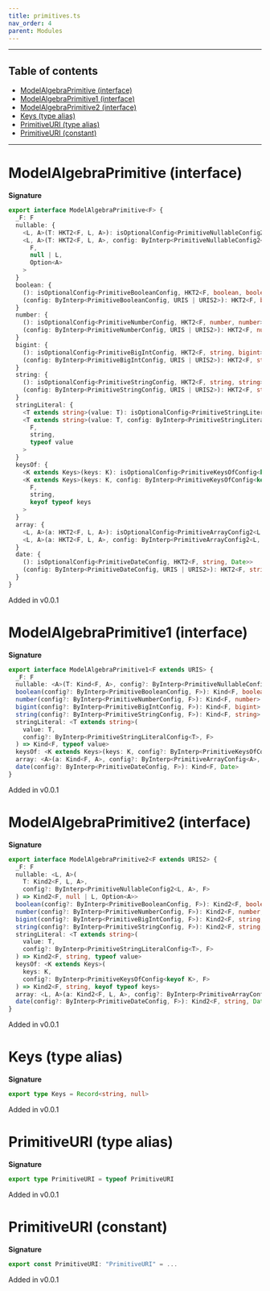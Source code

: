 ```yaml
---
title: primitives.ts
nav_order: 4
parent: Modules
---
```


---

<h2 class="text-delta">Table of contents</h2>

- [ModelAlgebraPrimitive (interface)](#modelalgebraprimitive-interface)
- [ModelAlgebraPrimitive1 (interface)](#modelalgebraprimitive1-interface)
- [ModelAlgebraPrimitive2 (interface)](#modelalgebraprimitive2-interface)
- [Keys (type alias)](#keys-type-alias)
- [PrimitiveURI (type alias)](#primitiveuri-type-alias)
- [PrimitiveURI (constant)](#primitiveuri-constant)

---

# ModelAlgebraPrimitive (interface)

**Signature**

```ts
export interface ModelAlgebraPrimitive<F> {
  _F: F
  nullable: {
    <L, A>(T: HKT2<F, L, A>): isOptionalConfig<PrimitiveNullableConfig2<L, A>, HKT2<F, null | L, Option<A>>>
    <L, A>(T: HKT2<F, L, A>, config: ByInterp<PrimitiveNullableConfig2<L, A>, URIS | URIS2>): HKT2<
      F,
      null | L,
      Option<A>
    >
  }
  boolean: {
    (): isOptionalConfig<PrimitiveBooleanConfig, HKT2<F, boolean, boolean>>
    (config: ByInterp<PrimitiveBooleanConfig, URIS | URIS2>): HKT2<F, boolean, boolean>
  }
  number: {
    (): isOptionalConfig<PrimitiveNumberConfig, HKT2<F, number, number>>
    (config: ByInterp<PrimitiveNumberConfig, URIS | URIS2>): HKT2<F, number, number>
  }
  bigint: {
    (): isOptionalConfig<PrimitiveBigIntConfig, HKT2<F, string, bigint>>
    (config: ByInterp<PrimitiveBigIntConfig, URIS | URIS2>): HKT2<F, string, bigint>
  }
  string: {
    (): isOptionalConfig<PrimitiveStringConfig, HKT2<F, string, string>>
    (config: ByInterp<PrimitiveStringConfig, URIS | URIS2>): HKT2<F, string, string>
  }
  stringLiteral: {
    <T extends string>(value: T): isOptionalConfig<PrimitiveStringLiteralConfig<T>, HKT2<F, string, typeof value>>
    <T extends string>(value: T, config: ByInterp<PrimitiveStringLiteralConfig<T>, URIS | URIS2>): HKT2<
      F,
      string,
      typeof value
    >
  }
  keysOf: {
    <K extends Keys>(keys: K): isOptionalConfig<PrimitiveKeysOfConfig<keyof K>, HKT2<F, string, keyof typeof keys>>
    <K extends Keys>(keys: K, config: ByInterp<PrimitiveKeysOfConfig<keyof K>, URIS | URIS2>): HKT2<
      F,
      string,
      keyof typeof keys
    >
  }
  array: {
    <L, A>(a: HKT2<F, L, A>): isOptionalConfig<PrimitiveArrayConfig2<L, A>, HKT2<F, Array<L>, Array<A>>>
    <L, A>(a: HKT2<F, L, A>, config: ByInterp<PrimitiveArrayConfig2<L, A>, URIS | URIS2>): HKT2<F, Array<L>, Array<A>>
  }
  date: {
    (): isOptionalConfig<PrimitiveDateConfig, HKT2<F, string, Date>>
    (config: ByInterp<PrimitiveDateConfig, URIS | URIS2>): HKT2<F, string, Date>
  }
}
```

Added in v0.0.1

# ModelAlgebraPrimitive1 (interface)

**Signature**

```ts
export interface ModelAlgebraPrimitive1<F extends URIS> {
  _F: F
  nullable: <A>(T: Kind<F, A>, config?: ByInterp<PrimitiveNullableConfig<A>, F>) => Kind<F, Option<A>>
  boolean(config?: ByInterp<PrimitiveBooleanConfig, F>): Kind<F, boolean>
  number(config?: ByInterp<PrimitiveNumberConfig, F>): Kind<F, number>
  bigint(config?: ByInterp<PrimitiveBigIntConfig, F>): Kind<F, bigint>
  string(config?: ByInterp<PrimitiveStringConfig, F>): Kind<F, string>
  stringLiteral: <T extends string>(
    value: T,
    config?: ByInterp<PrimitiveStringLiteralConfig<T>, F>
  ) => Kind<F, typeof value>
  keysOf: <K extends Keys>(keys: K, config?: ByInterp<PrimitiveKeysOfConfig<keyof K>, F>) => Kind<F, keyof typeof keys>
  array: <A>(a: Kind<F, A>, config?: ByInterp<PrimitiveArrayConfig<A>, F>) => Kind<F, Array<A>>
  date(config?: ByInterp<PrimitiveDateConfig, F>): Kind<F, Date>
}
```

Added in v0.0.1

# ModelAlgebraPrimitive2 (interface)

**Signature**

```ts
export interface ModelAlgebraPrimitive2<F extends URIS2> {
  _F: F
  nullable: <L, A>(
    T: Kind2<F, L, A>,
    config?: ByInterp<PrimitiveNullableConfig2<L, A>, F>
  ) => Kind2<F, null | L, Option<A>>
  boolean(config?: ByInterp<PrimitiveBooleanConfig, F>): Kind2<F, boolean, boolean>
  number(config?: ByInterp<PrimitiveNumberConfig, F>): Kind2<F, number, number>
  bigint(config?: ByInterp<PrimitiveBigIntConfig, F>): Kind2<F, string, bigint>
  string(config?: ByInterp<PrimitiveStringConfig, F>): Kind2<F, string, string>
  stringLiteral: <T extends string>(
    value: T,
    config?: ByInterp<PrimitiveStringLiteralConfig<T>, F>
  ) => Kind2<F, string, typeof value>
  keysOf: <K extends Keys>(
    keys: K,
    config?: ByInterp<PrimitiveKeysOfConfig<keyof K>, F>
  ) => Kind2<F, string, keyof typeof keys>
  array: <L, A>(a: Kind2<F, L, A>, config?: ByInterp<PrimitiveArrayConfig2<L, A>, F>) => Kind2<F, Array<L>, Array<A>>
  date(config?: ByInterp<PrimitiveDateConfig, F>): Kind2<F, string, Date>
}
```

Added in v0.0.1

# Keys (type alias)

**Signature**

```ts
export type Keys = Record<string, null>
```

Added in v0.0.1

# PrimitiveURI (type alias)

**Signature**

```ts
export type PrimitiveURI = typeof PrimitiveURI
```

Added in v0.0.1

# PrimitiveURI (constant)

**Signature**

```ts
export const PrimitiveURI: "PrimitiveURI" = ...
```

Added in v0.0.1

